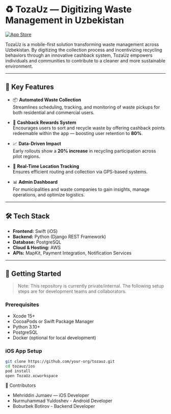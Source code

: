 # ♻️ TozaUz — Digitizing Waste Management in Uzbekistan

[![App Store](https://img.shields.io/badge/Download%20on%20the-App%20Store-blue?style=for-the-badge&logo=apple)](https://apps.apple.com/ru/app/tozauz/id6520381184)

TozaUz is a mobile-first solution transforming waste management across Uzbekistan. By digitizing the collection process and incentivizing recycling behaviors through an innovative cashback system, TozaUz empowers individuals and communities to contribute to a cleaner and more sustainable environment.

---

## 🚀 Key Features

- 📦 **Automated Waste Collection**  
  Streamlines scheduling, tracking, and monitoring of waste pickups for both residential and commercial users.

- 💸 **Cashback Rewards System**  
  Encourages users to sort and recycle waste by offering cashback points redeemable within the app — boosting user retention to **80%**.

- 📈 **Data-Driven Impact**  
  Early rollouts show a **20% increase** in recycling participation across pilot regions.

- 📍 **Real-Time Location Tracking**  
  Ensures efficient routing and collection via GPS-based systems.

- 📊 **Admin Dashboard**  
  For municipalities and waste companies to gain insights, manage operations, and optimize logistics.

---

## 🛠️ Tech Stack

- **Frontend:** Swift (iOS)
- **Backend:** Python (Django REST Framework)
- **Database:** PostgreSQL
- **Cloud & Hosting:** AWS
- **APIs:** MapKit, Payment Integration, Notification Services

---

## 📲 Getting Started

> Note: This repository is currently private/internal. The following setup steps are for development teams and collaborators.

### Prerequisites

- Xcode 15+
- CocoaPods or Swift Package Manager
- Python 3.10+
- PostgreSQL
- Docker (optional for local development)

### iOS App Setup

```bash
git clone https://github.com/your-org/tozauz.git
cd tozauz/ios
pod install
open TozaUz.xcworkspace
```

🤝 Contributors
- Mehriddin Jumaev — iOS Developer
- Nurmuhammad Yuldoshev - Android Developer
- Boburbek Botirov - Backend Developer
